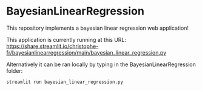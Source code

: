 # BayesianLinearRegression
This repository implements a bayesian linear regression web application!

This application is currently running at this URL:
https://share.streamlit.io/christophe-fr/bayesianlinearregression/main/bayesian_linear_regression.py

<!-- 
http://github.com - automatic!
[GitHub](http://github.com)
-->

Alternatively it can be ran locally by typing in the BayesianLinearRegression folder:
```
streamlit run bayesian_linear_regression.py
```
